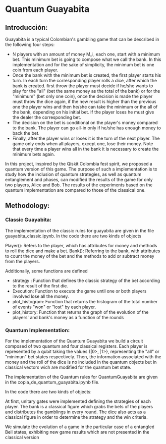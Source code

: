 # Quantum Guayabita

## Introducción:

Guayabita is a typical Colombian's gambling game that can be described in the following four steps:

- N players with an amount of money M_i, each one, start with a minimum bet. This minimum bet is going to compose what we call the bank.
In this implementation and for the sake of simplicity, the minimum bet is one coin from each player.
- Once the bank with the minimum bet is created, the first player starts his turn. In each turn the corresponding player rolls a dice, after which the bank is created.
first throw the player must decide if he/she wants to play for the "all" (bet the same money as the total of the bank) or for the "minimum" (bet only one coin), once the decision is made the player must throw the dice again, if the new result is higher than the previous one the player wins and then he/she can take the minimum or the all of the bank, depending on his initial bet. If the player loses he must give the dealer the corresponding bet.
- The decision on the bet is conditional on the player's money compared to the bank. The player can go all-in only if he/she has enough money to back the bet.
- Finally, after the player wins or loses it is the turn of the next player. The game only ends when all players, except one, lose their money. Note that every time a player wins all in the bank it is necessary to create the minimum bets again.

In this project, inspired by the Qiskit Colombia fest spirit, we proposed a quantum version of this game. The purpose of such a implementation is to study how the inclusion of quantum strategies, as well as quantum entanglement and phases, can modified the results of the game for only two players, Alice and Bob. The results of the experiments based on the quantum implementation are compared to those of the classical one.

## Methodology:

### Classic Guayabita:

The implementation of the classic rules for guayabita are given in the file guayabita_classic.ipynb.
In the code there are two kinds of objects

Player(): Refers to the player, which has attributes for money and methods to roll the dice and make a bet.
Bank(): Referring to the bank, with attributes to count the money of the bet and the methods to add or subtract money from the players.

Additionally, some functions are defined

- strategy : Function that defines the classic strategy of the bet according to the result of the first die.
- Execution: Function to execute the game until one or both players involved lose all the money.
- plot_histogram: Function that returns the histogram of the total number of events "won" or "lost" by each player.
- plot_history: Function that returns the graph of the evolution of the players' and bank's money as a function of the rounds

### Quantum Implementation:

For the implementation of the Quantum Guayabita we build a circuit composed of two quantum and four classical registers.
Each player is represented by a qubit taking the values {|0>, |1>}, representing the "all" or "minimun" bet states respectively.
Then, the information associated with the money and the roll of the dice is no included in the quantum objects but in classical vectors wich are modified for the quantum bet state.

The implementation of the Quantum rules for  QuantumGuayabita are given in the copia_de_quantum_guayabita.ipynb file.

In the code there are two kinds of objects:

At first, unitary gates were implemented defining the strategies of each player. The bank is a classical figure which grabs the bets of the players and distributes the gamblings in every round. The dice also acts as a classical figure in order to determine the strategy and the win criteria.

We simulate the evolution of a game in the particular case of a entangled Bell states, exhibiting new game results which are not presented in the classical version
